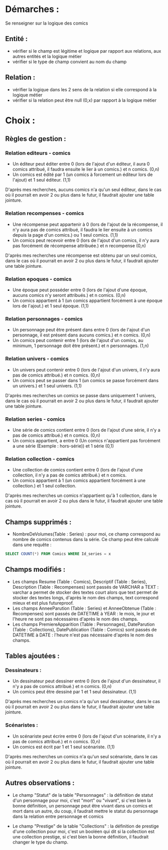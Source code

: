 # Démarches :

Se renseigner sur la logique des comics

## Entité :

- vérifier si le champ est légitime et logique par rapport aux relations, aux autres entités et la logique métier
- vérifier si le type de champ convient au nom du champ

## Relation :

- vérifier la logique dans les 2 sens de la relation si elle correspond à la logique métier
- vérifier si la relation peut être null (0,x) par rapport à la logique métier

# Choix :

## Règles de gestion :

### Relation editeurs - comics
- Un éditeur peut éditer entre 0 (lors de l'ajout d'un éditeur, il aura 0 comics attribué, il faudra ensuite le lier à un comics.) et n comics. (0,n)
- Un comics est édité par 1 (un comics à forcement un éditeur lors de l'ajout) et 1 seul éditeur. (1,1)

D'après mes recherches, aucuns comics n'a qu'un seul éditeur, dans le cas où il pourrait en avoir 2 ou plus dans le futur, il faudrait ajouter une table jointure.

### Relation recompenses - comics
- Une récompense peut appartenir à 0 (lors de l'ajout de la récompense, il n'y aura pas de comics attribué, il faudra le lier ensuite à un comics depuis la page d'un comics.) ou 1 seul comics. (1,1)
- Un comics peut recevoir entre 0 (lors de l'ajout d'un comics, il n'y aura pas forcément de récompense attribuée.) et n recompense (0,n)

D'après mes recherches une récompense est obtenu par un seul comics, dans le cas où il pourrait en avoir 2 ou plus dans le futur, il faudrait ajouter une table jointure.

### Relation epoques - comics
- Une époque peut posséder entre 0 (lors de l'ajout d'une époque, aucuns comics n'y seront attribués.) et n comics. (0,n)
- Un comics appartient à 1 (un comics appartient forcément à une époque lors de l'ajout.) et 1 seul époque. (1,1)

### Relation personnages - comics
- Un personnage peut être présent dans entre 0 (lors de l'ajout d'un personnage, il est présent dans aucuns comics.) et n comics. (0,n)
- Un comics peut contenir entre 1 (lors de l'ajout d'un comics, au minimum, 1 personnage doit être présent.) et n personnages. (1,n)

### Relation univers - comics
- Un univers peut contenir entre 0 (lors de l'ajout d'un univers, il n'y aura pas de comics attribué.) et n comics. (0,n)
- Un comics peut se passer dans 1 (un comics se passe forcément dans un univers.) et 1 seul univers. (1,1)

D'après mes recherches un comics se passe dans uniquement 1 univers, dans le cas où il pourrait en avoir 2 ou plus dans le futur, il faudrait ajouter une table jointure.

### Relation series - comics
- Une série de comics contient entre 0 (lors de l'ajout d'une série, il n'y a pas de comics attribué.) et n comics. (0,n)
- Un comics appartient, a entre 0 (Un comics n'appartient pas forcément a une série (Exemple : hors-série)) et 1 série (0,1)

### Relation collection - comics
- Une collection de comics contient entre 0 (lors de l'ajout d'une collection, il n'y a pas de comics attribué.) et n comics.
- Un comics appartient à 1 (un comics appartient forcément à une collection.) et 1 seul collection.

D'après mes recherches un comics n'appartient qu'à 1 collection, dans le cas où il pourrait en avoir 2 ou plus dans le futur, il faudrait ajouter une table jointure.

## Champs supprimés :

- NombreDeVolumes(Table : Series) : pour moi, ce champ correspond au nombre de comics contenus dans la série. Ce champ peut être calculé dans une requête :
```sql 
SELECT COUNT(*) FROM Comics WHERE Id_series = x 
``` 

## Champs modifiés :

- Les champs Resume (Table : Comics), Descriptif (Table : Series), Description (Table : Recompenses) sont passés de VARCHAR a TEXT : varchar a permet de stocker des textes court alors que text permet de stocker des textes longs, d'après le nom des champs, text correspond mieux et est plus futureproof.
- Les champs AnneeParution (Table : Series) et AnneeObtenue (Table : Recompenses) sont passés de DATETIME à YEAR : le mois, le jour et l'heure ne sont pas nécessaires d'après le nom des champs.
- Les champs PremiereApparition (Table : Personnages), DateParution (Table : Collections), DatePublication (Table : Comics) sont passés de DATETIME à DATE : l'heure n'est pas nécessaire d'après le nom des champs.

## Tables ajoutées :

### Dessinateurs :

- Un dessinateur peut dessiner entre 0 (lors de l'ajout d'un dessinateur, il n'y a pas de comics attribué.) et n comics. (0,n)
- Un comics peut être dessiné par 1 et 1 seul dessinateur. (1,1)

D'après mes recherches un comics n'a qu'un seul dessinateur, dans le cas où il pourrait en avoir 2 ou plus dans le futur, il faudrait ajouter une table jointure.

### Scénaristes :

- Un scénariste peut écrire entre 0 (lors de l'ajout d'un scénariste, il n'y a pas de comics attribué.) et n comics. (0,n)
- Un comics est écrit par 1 et 1 seul scénariste. (1,1)

D'après mes recherches un comics n'a qu'un seul scénariste, dans le cas où il pourrait en avoir 2 ou plus dans le futur, il faudrait ajouter une table jointure.

## Autres observations :

- Le champ "Statut" de la table "Personnages" : la définition de statut d'un personnage pour moi, c'est "mort" ou "vivant", si c'est bien la bonne définition, un personnage peut être vivant dans un comics et mort dans un autre, du coup, il faudrait mettre le statut du personnage dans la relation entre personnage et comics

- Le champ "Prestige" de la table "Collections" : la définition de prestige d'une collection pour moi, c'est un booléen qui dit si la collection est une collection prestige, si c'est bien la bonne définition, il faudrait changer le type du champ.
